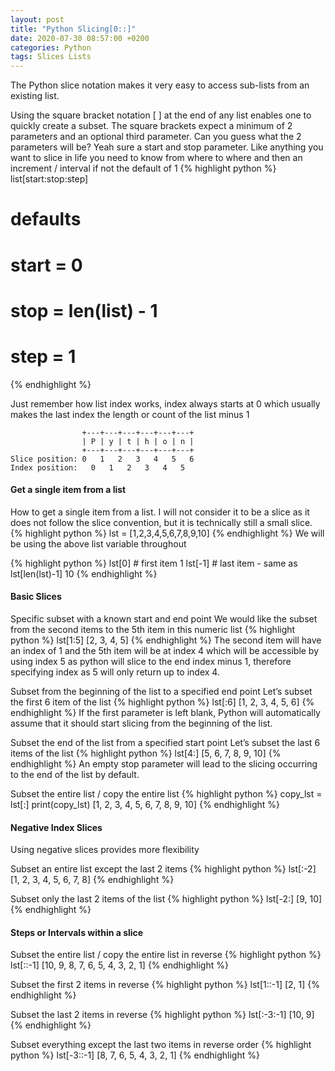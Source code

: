 ```yaml
---
layout: post
title: "Python Slicing[0::]"
date: 2020-07-30 08:57:00 +0200
categories: Python
tags: Slices Lists
---
```

The Python slice notation makes it very easy to access sub-lists from an existing list.

Using the square bracket notation [ ] at the end of any list enables one to quickly create a subset. The square brackets expect a minimum of 2 parameters and an optional third parameter.
Can you guess what the 2 parameters will be? Yeah sure a start and stop parameter. Like anything you want to slice in life you need to know from where to where and then an increment / interval if not the default of 1
{% highlight python %}
list[start:stop:step]
# defaults
# start = 0
# stop = len(list) - 1
# step = 1
{% endhighlight %}

Just remember how list index works, index always starts at 0 which usually makes the last index the length or count of the list minus 1
```
                +---+---+---+---+---+---+
                | P | y | t | h | o | n |
                +---+---+---+---+---+---+
Slice position: 0   1   2   3   4   5   6
Index position:   0   1   2   3   4   5
```

#### Get a single item from a list
How to get a single item from a list. I will not consider it to be a slice as it does not follow the slice convention, but it is technically still a small slice.
{% highlight python %}
lst = [1,2,3,4,5,6,7,8,9,10]
{% endhighlight %}
We will be using the above list variable throughout

{% highlight python %}
lst[0] # first item
1
lst[-1] # last item - same as lst[len(lst)-1]
10
{% endhighlight %}

#### Basic Slices
Specific subset with a known start and end point
We would like the subset from the second items to the 5th item in this numeric list
{% highlight python %}
lst[1:5]
[2, 3, 4, 5]
{% endhighlight %}
The second item will have an index of 1 and the 5th item will be at index 4 which will be accessible by using index 5 as python will slice to the end index minus 1, therefore specifying index as 5 will only return up to index 4.

Subset from the beginning of the list to a specified end point
Let’s subset the first 6 item of the list
{% highlight python %}
lst[:6]
[1, 2, 3, 4, 5, 6]
{% endhighlight %}
If the first parameter is left blank, Python will automatically assume that it should start slicing from the beginning of the list.

Subset the end of the list from a specified start point
Let’s subset the last 6 items of the list
{% highlight python %}
lst[4:]
[5, 6, 7, 8, 9, 10]
{% endhighlight %}
An empty stop parameter will lead to the slicing occurring to the end of the list by default.

Subset the entire list / copy the entire list
{% highlight python %}
copy_lst = lst[:]
print(copy_lst)
[1, 2, 3, 4, 5, 6, 7, 8, 9, 10]
{% endhighlight %}

#### Negative Index Slices
Using negative slices provides more flexibility

Subset an entire list except the last 2 items
{% highlight python %}
lst[:-2]
[1, 2, 3, 4, 5, 6, 7, 8]
{% endhighlight %}

Subset only the last 2 items of the list
{% highlight python %}
lst[-2:]
[9, 10]
{% endhighlight %}

#### Steps or Intervals within a slice

Subset the entire list / copy the entire list in reverse
{% highlight python %}
lst[::-1]
[10, 9, 8, 7, 6, 5, 4, 3, 2, 1]
{% endhighlight %}

Subset the first 2 items in reverse
{% highlight python %}
lst[1::-1]
[2, 1]
{% endhighlight %}

Subset the last 2 items in reverse
{% highlight python %}
lst[:-3:-1]
[10, 9]
{% endhighlight %}

Subset everything except the last two items in reverse order
{% highlight python %}
lst[-3::-1]
[8, 7, 6, 5, 4, 3, 2, 1]
{% endhighlight %}
